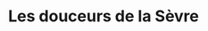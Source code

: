 ---
title: "Les douceurs de la Sèvre"
url: /saint-laurent-sur-sevre/les-douceurs-de-la-sevre/
shop: boulangerie
---